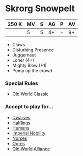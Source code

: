# Skrorg Snowpelt
| 250 K  | MV | S | AG | P | AV |
| --- | --- | --- | --- | --- | --- |
| | 5 | 5 | 4+ | - | 9+ |

* Claws
* Disturbing Presence
* Juggernaut
* Loner (4+)
* Mighty Blow (+1)
* Pump up the crowd

### Special Rules
* Old World Classic

### Accept to play for...
* [Dwarves](../teams/Dwarves.md)
* [Halflings](../teams/Halflings.md)
* [Humans](../teams/Humans.md)
* [Imperial Nobility](../teams/Imperial_Nobility.md)
* [Norses](../teams/Norses.md)
* [Ogres](../teams/Ogres.md)
* [Old World Alliance](../teams/Old_World_Alliance.md)
